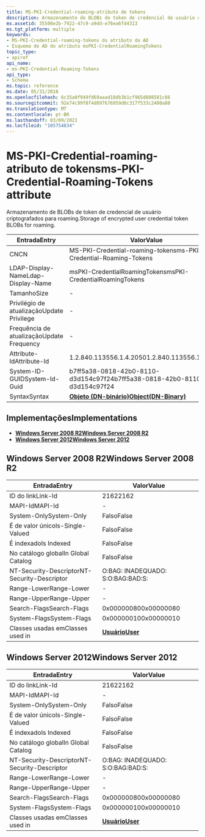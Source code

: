 ```yaml
---
title: MS-PKI-Credential-roaming-atributo de tokens
description: Armazenamento de BLOBs de token de credencial de usuário criptografados para roaming. | MS-PKI-Credential-roaming-atributo de tokens
ms.assetid: 35500e2b-7922-47c9-a9dd-e76ea6fd4313
ms.tgt_platform: multiple
keywords:
- MS-PKI-Credential-roaming-tokens do atributo do AD
- Esquema de AD do atributo msPKI-CredentialRoamingTokens
topic_type:
- apiref
api_name:
- ms-PKI-Credential-Roaming-Tokens
api_type:
- Schema
ms.topic: reference
ms.date: 05/31/2018
ms.openlocfilehash: 6c35a0f949fd69aaad18db3b1cf965d808581c86
ms.sourcegitcommit: 92e74c99f8f4d097676959d0c317f533c2400a80
ms.translationtype: MT
ms.contentlocale: pt-BR
ms.lasthandoff: 03/09/2021
ms.locfileid: "105754834"
---
```

# <a name="ms-pki-credential-roaming-tokens-attribute"></a><span data-ttu-id="06ea4-106">MS-PKI-Credential-roaming-atributo de tokens</span><span class="sxs-lookup"><span data-stu-id="06ea4-106">ms-PKI-Credential-Roaming-Tokens attribute</span></span>

<span data-ttu-id="06ea4-107">Armazenamento de BLOBs de token de credencial de usuário criptografados para roaming.</span><span class="sxs-lookup"><span data-stu-id="06ea4-107">Storage of encrypted user credential token BLOBs for roaming.</span></span>



| <span data-ttu-id="06ea4-108">Entrada</span><span class="sxs-lookup"><span data-stu-id="06ea4-108">Entry</span></span> | <span data-ttu-id="06ea4-109">Valor</span><span class="sxs-lookup"><span data-stu-id="06ea4-109">Value</span></span> |
|-------------------|-------------------------------------------------|
| <span data-ttu-id="06ea4-110">CN</span><span class="sxs-lookup"><span data-stu-id="06ea4-110">CN</span></span>                | <span data-ttu-id="06ea4-111">MS-PKI-Credential-roaming-tokens</span><span class="sxs-lookup"><span data-stu-id="06ea4-111">ms-PKI-Credential-Roaming-Tokens</span></span>                |
| <span data-ttu-id="06ea4-112">LDAP-Display-Name</span><span class="sxs-lookup"><span data-stu-id="06ea4-112">Ldap-Display-Name</span></span> | <span data-ttu-id="06ea4-113">msPKI-CredentialRoamingTokens</span><span class="sxs-lookup"><span data-stu-id="06ea4-113">msPKI-CredentialRoamingTokens</span></span>                   |
| <span data-ttu-id="06ea4-114">Tamanho</span><span class="sxs-lookup"><span data-stu-id="06ea4-114">Size</span></span>              | \-                                              |
| <span data-ttu-id="06ea4-115">Privilégio de atualização</span><span class="sxs-lookup"><span data-stu-id="06ea4-115">Update Privilege</span></span>  | \-                                              |
| <span data-ttu-id="06ea4-116">Frequência de atualização</span><span class="sxs-lookup"><span data-stu-id="06ea4-116">Update Frequency</span></span>  | \-                                              |
| <span data-ttu-id="06ea4-117">Attribute-Id</span><span class="sxs-lookup"><span data-stu-id="06ea4-117">Attribute-Id</span></span>      | <span data-ttu-id="06ea4-118">1.2.840.113556.1.4.2050</span><span class="sxs-lookup"><span data-stu-id="06ea4-118">1.2.840.113556.1.4.2050</span></span>                         |
| <span data-ttu-id="06ea4-119">System-ID-GUID</span><span class="sxs-lookup"><span data-stu-id="06ea4-119">System-Id-Guid</span></span>    | <span data-ttu-id="06ea4-120">b7ff5a38-0818-42b0-8110-d3d154c97f24</span><span class="sxs-lookup"><span data-stu-id="06ea4-120">b7ff5a38-0818-42b0-8110-d3d154c97f24</span></span>            |
| <span data-ttu-id="06ea4-121">Syntax</span><span class="sxs-lookup"><span data-stu-id="06ea4-121">Syntax</span></span>            | [<span data-ttu-id="06ea4-122">**Objeto (DN-binário)**</span><span class="sxs-lookup"><span data-stu-id="06ea4-122">**Object(DN-Binary)**</span></span>](s-object-dn-binary.md) |



## <a name="implementations"></a><span data-ttu-id="06ea4-123">Implementações</span><span class="sxs-lookup"><span data-stu-id="06ea4-123">Implementations</span></span>

-   [<span data-ttu-id="06ea4-124">**Windows Server 2008 R2**</span><span class="sxs-lookup"><span data-stu-id="06ea4-124">**Windows Server 2008 R2**</span></span>](#windows-server-2008-r2)
-   [<span data-ttu-id="06ea4-125">**Windows Server 2012**</span><span class="sxs-lookup"><span data-stu-id="06ea4-125">**Windows Server 2012**</span></span>](#windows-server-2012)

## <a name="windows-server-2008-r2"></a><span data-ttu-id="06ea4-126">Windows Server 2008 R2</span><span class="sxs-lookup"><span data-stu-id="06ea4-126">Windows Server 2008 R2</span></span>



| <span data-ttu-id="06ea4-127">Entrada</span><span class="sxs-lookup"><span data-stu-id="06ea4-127">Entry</span></span> | <span data-ttu-id="06ea4-128">Valor</span><span class="sxs-lookup"><span data-stu-id="06ea4-128">Value</span></span> |
|------------------------|-----------------------------------|
| <span data-ttu-id="06ea4-129">ID do link</span><span class="sxs-lookup"><span data-stu-id="06ea4-129">Link-Id</span></span>                | <span data-ttu-id="06ea4-130">2162</span><span class="sxs-lookup"><span data-stu-id="06ea4-130">2162</span></span>                              |
| <span data-ttu-id="06ea4-131">MAPI-Id</span><span class="sxs-lookup"><span data-stu-id="06ea4-131">MAPI-Id</span></span>                | \-                                |
| <span data-ttu-id="06ea4-132">System-Only</span><span class="sxs-lookup"><span data-stu-id="06ea4-132">System-Only</span></span>            | <span data-ttu-id="06ea4-133">Falso</span><span class="sxs-lookup"><span data-stu-id="06ea4-133">False</span></span>                             |
| <span data-ttu-id="06ea4-134">É de valor único</span><span class="sxs-lookup"><span data-stu-id="06ea4-134">Is-Single-Valued</span></span>       | <span data-ttu-id="06ea4-135">Falso</span><span class="sxs-lookup"><span data-stu-id="06ea4-135">False</span></span>                             |
| <span data-ttu-id="06ea4-136">É indexado</span><span class="sxs-lookup"><span data-stu-id="06ea4-136">Is Indexed</span></span>             | <span data-ttu-id="06ea4-137">Falso</span><span class="sxs-lookup"><span data-stu-id="06ea4-137">False</span></span>                             |
| <span data-ttu-id="06ea4-138">No catálogo global</span><span class="sxs-lookup"><span data-stu-id="06ea4-138">In Global Catalog</span></span>      | <span data-ttu-id="06ea4-139">Falso</span><span class="sxs-lookup"><span data-stu-id="06ea4-139">False</span></span>                             |
| <span data-ttu-id="06ea4-140">NT-Security-Descriptor</span><span class="sxs-lookup"><span data-stu-id="06ea4-140">NT-Security-Descriptor</span></span> | <span data-ttu-id="06ea4-141">O:BAG: INADEQUADO: S:</span><span class="sxs-lookup"><span data-stu-id="06ea4-141">O:BAG:BAD:S:</span></span>                      |
| <span data-ttu-id="06ea4-142">Range-Lower</span><span class="sxs-lookup"><span data-stu-id="06ea4-142">Range-Lower</span></span>            | \-                                |
| <span data-ttu-id="06ea4-143">Range-Upper</span><span class="sxs-lookup"><span data-stu-id="06ea4-143">Range-Upper</span></span>            | \-                                |
| <span data-ttu-id="06ea4-144">Search-Flags</span><span class="sxs-lookup"><span data-stu-id="06ea4-144">Search-Flags</span></span>           | <span data-ttu-id="06ea4-145">0x00000080</span><span class="sxs-lookup"><span data-stu-id="06ea4-145">0x00000080</span></span>                        |
| <span data-ttu-id="06ea4-146">System-Flags</span><span class="sxs-lookup"><span data-stu-id="06ea4-146">System-Flags</span></span>           | <span data-ttu-id="06ea4-147">0x00000010</span><span class="sxs-lookup"><span data-stu-id="06ea4-147">0x00000010</span></span>                        |
| <span data-ttu-id="06ea4-148">Classes usadas em</span><span class="sxs-lookup"><span data-stu-id="06ea4-148">Classes used in</span></span>        | [<span data-ttu-id="06ea4-149">**Usuário**</span><span class="sxs-lookup"><span data-stu-id="06ea4-149">**User**</span></span>](c-user.md)<br/> |



## <a name="windows-server-2012"></a><span data-ttu-id="06ea4-150">Windows Server 2012</span><span class="sxs-lookup"><span data-stu-id="06ea4-150">Windows Server 2012</span></span>



| <span data-ttu-id="06ea4-151">Entrada</span><span class="sxs-lookup"><span data-stu-id="06ea4-151">Entry</span></span> | <span data-ttu-id="06ea4-152">Valor</span><span class="sxs-lookup"><span data-stu-id="06ea4-152">Value</span></span> |
|------------------------|-----------------------------------|
| <span data-ttu-id="06ea4-153">ID do link</span><span class="sxs-lookup"><span data-stu-id="06ea4-153">Link-Id</span></span>                | <span data-ttu-id="06ea4-154">2162</span><span class="sxs-lookup"><span data-stu-id="06ea4-154">2162</span></span>                              |
| <span data-ttu-id="06ea4-155">MAPI-Id</span><span class="sxs-lookup"><span data-stu-id="06ea4-155">MAPI-Id</span></span>                | \-                                |
| <span data-ttu-id="06ea4-156">System-Only</span><span class="sxs-lookup"><span data-stu-id="06ea4-156">System-Only</span></span>            | <span data-ttu-id="06ea4-157">Falso</span><span class="sxs-lookup"><span data-stu-id="06ea4-157">False</span></span>                             |
| <span data-ttu-id="06ea4-158">É de valor único</span><span class="sxs-lookup"><span data-stu-id="06ea4-158">Is-Single-Valued</span></span>       | <span data-ttu-id="06ea4-159">Falso</span><span class="sxs-lookup"><span data-stu-id="06ea4-159">False</span></span>                             |
| <span data-ttu-id="06ea4-160">É indexado</span><span class="sxs-lookup"><span data-stu-id="06ea4-160">Is Indexed</span></span>             | <span data-ttu-id="06ea4-161">Falso</span><span class="sxs-lookup"><span data-stu-id="06ea4-161">False</span></span>                             |
| <span data-ttu-id="06ea4-162">No catálogo global</span><span class="sxs-lookup"><span data-stu-id="06ea4-162">In Global Catalog</span></span>      | <span data-ttu-id="06ea4-163">Falso</span><span class="sxs-lookup"><span data-stu-id="06ea4-163">False</span></span>                             |
| <span data-ttu-id="06ea4-164">NT-Security-Descriptor</span><span class="sxs-lookup"><span data-stu-id="06ea4-164">NT-Security-Descriptor</span></span> | <span data-ttu-id="06ea4-165">O:BAG: INADEQUADO: S:</span><span class="sxs-lookup"><span data-stu-id="06ea4-165">O:BAG:BAD:S:</span></span>                      |
| <span data-ttu-id="06ea4-166">Range-Lower</span><span class="sxs-lookup"><span data-stu-id="06ea4-166">Range-Lower</span></span>            | \-                                |
| <span data-ttu-id="06ea4-167">Range-Upper</span><span class="sxs-lookup"><span data-stu-id="06ea4-167">Range-Upper</span></span>            | \-                                |
| <span data-ttu-id="06ea4-168">Search-Flags</span><span class="sxs-lookup"><span data-stu-id="06ea4-168">Search-Flags</span></span>           | <span data-ttu-id="06ea4-169">0x00000080</span><span class="sxs-lookup"><span data-stu-id="06ea4-169">0x00000080</span></span>                        |
| <span data-ttu-id="06ea4-170">System-Flags</span><span class="sxs-lookup"><span data-stu-id="06ea4-170">System-Flags</span></span>           | <span data-ttu-id="06ea4-171">0x00000010</span><span class="sxs-lookup"><span data-stu-id="06ea4-171">0x00000010</span></span>                        |
| <span data-ttu-id="06ea4-172">Classes usadas em</span><span class="sxs-lookup"><span data-stu-id="06ea4-172">Classes used in</span></span>        | [<span data-ttu-id="06ea4-173">**Usuário**</span><span class="sxs-lookup"><span data-stu-id="06ea4-173">**User**</span></span>](c-user.md)<br/> |



 

 





